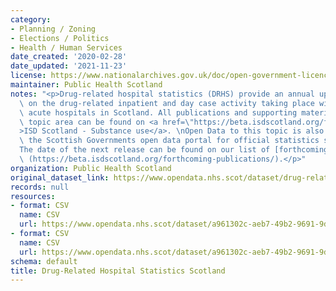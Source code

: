```yaml
---
category:
- Planning / Zoning
- Elections / Politics
- Health / Human Services
date_created: '2020-02-28'
date_updated: '2021-11-23'
license: https://www.nationalarchives.gov.uk/doc/open-government-licence/version/3/
maintainer: Public Health Scotland
notes: "<p>Drug-related hospital statistics (DRHS) provide an annual update to figures\
  \ on the drug-related inpatient and day case activity taking place within general\
  \ acute hospitals in Scotland. All publications and supporting material to this\
  \ topic area can be found on <a href=\"https://beta.isdscotland.org/find-publications-and-data/lifestyle-and-behaviours/substance-use/\"\
  >ISD Scotland - Substance use</a>. \nOpen Data to this topic is also available on\
  \ the Scottish Governments open data portal for official statistics statistics.gov.scot.\n\
  The date of the next release can be found on our list of [forthcoming publications]\
  \ (https://beta.isdscotland.org/forthcoming-publications/).</p>"
organization: Public Health Scotland
original_dataset_link: https://www.opendata.nhs.scot/dataset/drug-related-hospital-statistics-scotland
records: null
resources:
- format: CSV
  name: CSV
  url: https://www.opendata.nhs.scot/dataset/a961302c-aeb7-49b2-9691-9d3da82ca0d9/resource/cdd2e229-9955-4d2a-8c9f-d9bc091a602d/download/open-datadrug_related_hospital_stays_healthboard.csv
- format: CSV
  name: CSV
  url: https://www.opendata.nhs.scot/dataset/a961302c-aeb7-49b2-9691-9d3da82ca0d9/resource/46f9d70b-8517-4af3-b65e-dbcd13dfa388/download/open-datadrug_related_hospital_stays_council.csv
schema: default
title: Drug-Related Hospital Statistics Scotland
---
```

